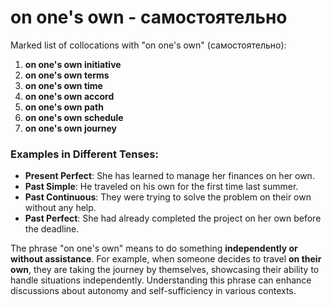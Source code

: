 # on one's own - самостоятельно

Marked list of collocations with "on one's own" (самостоятельно):

1. **on one's own initiative**  
2. **on one's own terms**  
3. **on one's own time**  
4. **on one's own accord**  
5. **on one's own path**  
6. **on one's own schedule**  
7. **on one's own journey**  

### Examples in Different Tenses:

- **Present Perfect**: She has learned to manage her finances on her own.  
- **Past Simple**: He traveled on his own for the first time last summer.  
- **Past Continuous**: They were trying to solve the problem on their own without any help.  
- **Past Perfect**: She had already completed the project on her own before the deadline.  

The phrase "on one's own" means to do something **independently or without assistance**. For example, when someone decides to travel **on their own**, they are taking the journey by themselves, showcasing their ability to handle situations independently. Understanding this phrase can enhance discussions about autonomy and self-sufficiency in various contexts.
